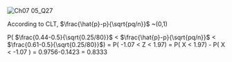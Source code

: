 
![Ch07 05_Q27](https://github.com/user-attachments/assets/adc6c8c7-dfd2-45cf-a64d-de8adc8b90c2)

According to CLT, $\frac{\hat{p}-p}{\sqrt{pq/n}}$ ~(0,1)

P( $\frac{0.44-0.5}{\sqrt{0.25/80}}$ < $\frac{\hat{p}-p}{\sqrt{pq/n}}$ < $\frac{0.61-0.5}{\sqrt{0.25/80}}$) = P( -1.07 < Z < 1.97) = P( X < 1.97) - P( X < -1.07 ) = 0.9756-0.1423 = 0.8333
